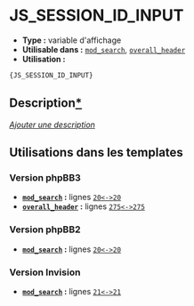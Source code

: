# JS_SESSION_ID_INPUT
* __Type :__ variable d'affichage
* __Utilisable dans :__ [`mod_search`](../tpl/mod_search.md#readme), [`overall_header`](../tpl/overall_header.md#readme)
* __Utilisation :__

```html
{JS_SESSION_ID_INPUT}
```

## Description[*](https://fa-tvars.appspot.com/var/JS_SESSION_ID_INPUT)
[*Ajouter une description*](https://fa-tvars.appspot.com/var/JS_SESSION_ID_INPUT)

## Utilisations dans les templates

### Version phpBB3
* __[`mod_search`](../tpl/mod_search.md#readme) :__ lignes [`20`](../src/prosilver/mod_search.tpl#L20)[`<->`](../src/prosilver/mod_search.tpl#L20-L20)[`20`](../src/prosilver/mod_search.tpl#L20)
* __[`overall_header`](../tpl/overall_header.md#readme) :__ lignes [`275`](../src/prosilver/overall_header.tpl#L275)[`<->`](../src/prosilver/overall_header.tpl#L275-L275)[`275`](../src/prosilver/overall_header.tpl#L275)

### Version phpBB2
* __[`mod_search`](../tpl/mod_search.md#readme) :__ lignes [`20`](../src/subsilver/mod_search.tpl#L20)[`<->`](../src/subsilver/mod_search.tpl#L20-L20)[`20`](../src/subsilver/mod_search.tpl#L20)

### Version Invision
* __[`mod_search`](../tpl/mod_search.md#readme) :__ lignes [`21`](../src/invision/mod_search.tpl#L21)[`<->`](../src/invision/mod_search.tpl#L21-L21)[`21`](../src/invision/mod_search.tpl#L21)

